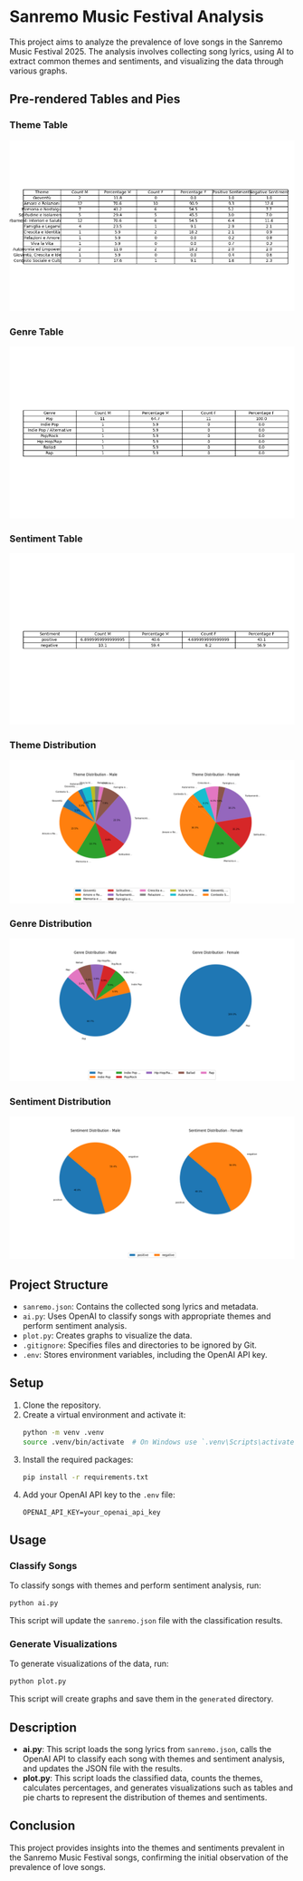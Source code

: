 # Sanremo Music Festival Analysis

This project aims to analyze the prevalence of love songs in the Sanremo Music Festival 2025. The analysis involves collecting song lyrics, using AI to extract common themes and sentiments, and visualizing the data through various graphs.

## Pre-rendered Tables and Pies

### Theme Table
![Theme Table](plots/theme_table.png)

### Genre Table
![Genre Table](plots/genre_table.png)

### Sentiment Table
![Sentiment Table](plots/sentiment_table.png)

### Theme Distribution
![Theme Distribution](plots/theme_pies.png)

### Genre Distribution
![Genre Distribution](plots/genre_pies.png)

### Sentiment Distribution
![Sentiment Distribution](plots/sentiment_pies.png)

## Project Structure

- `sanremo.json`: Contains the collected song lyrics and metadata.
- `ai.py`: Uses OpenAI to classify songs with appropriate themes and perform sentiment analysis.
- `plot.py`: Creates graphs to visualize the data.
- `.gitignore`: Specifies files and directories to be ignored by Git.
- `.env`: Stores environment variables, including the OpenAI API key.

## Setup

1. Clone the repository.
2. Create a virtual environment and activate it:
   ```sh
   python -m venv .venv
   source .venv/bin/activate  # On Windows use `.venv\Scripts\activate`
   ```
3. Install the required packages:
   ```sh
   pip install -r requirements.txt
   ```
4. Add your OpenAI API key to the `.env` file:
   ```dotenv
   OPENAI_API_KEY=your_openai_api_key
   ```

## Usage

### Classify Songs

To classify songs with themes and perform sentiment analysis, run:
```sh
python ai.py
```
This script will update the `sanremo.json` file with the classification results.

### Generate Visualizations

To generate visualizations of the data, run:
```sh
python plot.py
```
This script will create graphs and save them in the `generated` directory.

## Description

- **ai.py**: This script loads the song lyrics from `sanremo.json`, calls the OpenAI API to classify each song with themes and sentiment analysis, and updates the JSON file with the results.
- **plot.py**: This script loads the classified data, counts the themes, calculates percentages, and generates visualizations such as tables and pie charts to represent the distribution of themes and sentiments.

## Conclusion

This project provides insights into the themes and sentiments prevalent in the Sanremo Music Festival songs, confirming the initial observation of the prevalence of love songs.